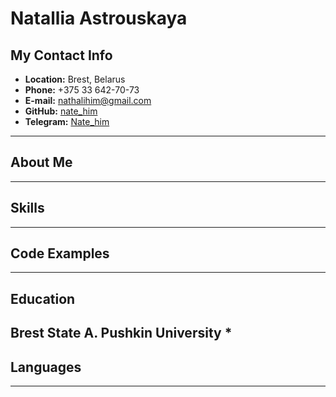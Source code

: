 # Natallia Astrouskaya
## My Contact Info
* __Location:__ Brest, Belarus
* __Phone:__ +375 33 642-70-73
* __E-mail:__ nathalihim@gmail.com
* __GitHub:__ [nate_him](https://github.com/nate-him)
* __Telegram:__ [Nate_him](https://t.me/Nate_him)
----------------------

## About Me
----------------------

## Skills
----------------------

## Code Examples
----------------------

## Education
Brest State A. Pushkin University
    *
----------------------

## Languages
----------------------